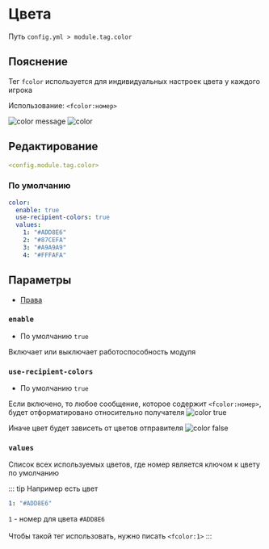 # Цвета
Путь `config.yml > module.tag.color`

## Пояснение
Тег `fcolor` используется для индивидуальных настроек цвета у каждого игрока

Использование: `<fcolor:номер>`

![color message](/colormessage.png)
![color](/color.gif)

## Редактирование
```yaml
<config.module.tag.color>
```

### По умолчанию
```yaml
color:
  enable: true
  use-recipient-colors: true
  values:
    1: "#ADD8E6"
    2: "#87CEFA"
    3: "#A9A9A9"
    4: "#FFFAFA"
```

## Параметры

- [Права](/en/permissions/module/tag/color/)

### `enable`
- По умолчанию `true`

Включает или выключает работоспособность модуля

### `use-recipient-colors`
- По умолчанию `true`

Если включено, то любое сообщение, которое содержит `<fcolor:номер>`, будет отформатировано относительно получателя
![color true](/colortrue.gif)

Иначе цвет будет зависеть от цветов отправителя
![color false](/colorfalse.gif)

### `values`

Список всех используемых цветов, где номер является ключом к цвету по умолчанию

::: tip Например есть цвет
```yaml
1: "#ADD8E6"
```
`1` - номер для цвета `#ADD8E6` <br><br>
Чтобы такой тег использовать, нужно писать `<fcolor:1>`
:::